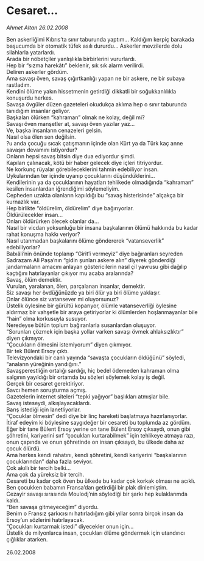 # Cesaret...

*Ahmet Altan 26.02.2008*

<div class="taraf_structure_2col_1zq">
<div class="margen_n">



 <p>Ben askerliğimi Kıbrıs’ta sınır taburunda yaptım... Kaldığım kerpiç barakada başucumda bir otomatik tüfek asılı dururdu... Askerler mevzilerde dolu silahlarla yatarlardı.<br/>
Arada bir nöbetçiler yanlışlıkla birbirlerini vururlardı.<br/>
Hep bir “sızma harekâtı” beklenir, sık sık alarm verilirdi.<br/>
Deliren askerler gördüm.<br/>
Ama savaşı öven, savaş çığırtkanlığı yapan ne bir askere, ne bir subaya rastladım.<br/>
Kendini ölüme yakın hissetmenin getirdiği dikkatli bir soğukkanlılıkla konuşurdu herkes.<br/>
Savaşa övgüler düzen gazeteleri okudukça aklıma hep o sınır taburunda tanıdığım insanlar geliyor.<br/>
Başkaları ölürken “kahraman” olmak ne kolay, değil mi?<br/>
Savaşı öven manşetler at, savaşı öven yazılar yaz...<br/>
Ve, başka insanların cenazeleri gelsin.<br/>
Nasıl olsa ölen sen değilsin.<br/>
?u anda çocuğu sıcak çatışmanın içinde olan Kürt ya da Türk kaç anne savaşın devamını istiyordur?<br/>
Onların hepsi savaş bitsin diye dua ediyordur şimdi.<br/>
Kapıları çalınacak, kötü bir haber gelecek diye içleri titriyordur.<br/>
Ne korkunç rüyalar görebileceklerini tahmin edebiliyor insan.<br/>
Uykularından ter içinde uyanıp çocuklarını düşündüklerini...<br/>
Kendilerinin ya da çocuklarının hayatları tehlikede olmadığında “kahraman” kesilen insanlardan iğrendiğimi söylemeliyim.<br/>
Cepheden uzakta olanların kapıldığı bu “savaş histerisinde” alçakça bir kurnazlık var.<br/>
Hep birlikte “öldürelim, öldürelim” diye bağırıyorlar.<br/>
Öldürülecekler insan...<br/>
Onları öldürürken ölecek olanlar da...<br/>
Nasıl bir vicdan yoksunluğu bir insana başkalarının ölümü hakkında bu kadar rahat konuşma hakkı veriyor?<br/>
Nasıl utanmadan başkalarını ölüme göndererek “vatanseverlik” edebiliyorlar?<br/>
Babıâli’nin önünde toplanıp “Girit’i vermeyiz” diye bağıranları seyreden Sadrazam Ali Paşa’nın “gidin şunları askere alın” diyerek gönderdiği jandarmaların amacını anlayan göstericilerin nasıl çil yavrusu gibi dağılıp kaçtığını hatırlayanlar çıkıyor mu acaba aralarında?<br/>
Savaş, ölüm demektir.<br/>
Vurulan, yaralanan, ölen, parçalanan insanlar, demektir.<br/>
Siz savaşı her övdüğünüzde ya biri ölür ya biri ölüme yaklaşır.<br/>
Onlar ölünce siz vatansever mi oluyorsunuz?<br/>
Üstelik öylesine bir gürültü koparıyor, ölümle vatanseverliği öylesine aldırmaz bir vahşetle bir araya getiriyorlar ki ölümlerden hoşlanmayanlar bile “hain” olma korkusuyla susuyor.<br/>
Neredeyse bütün toplum bağıranlarla susanlardan oluşuyor.<br/>
“Sorunları çözmek için başka yollar varken savaşı övmek ahlaksızlıktır” diyen çıkmıyor.<br/>
“Çocukların ölmesini istemiyorum” diyen çıkmıyor.<br/>
Bir tek Bülent Ersoy çıktı.<br/>
Televizyondaki bir canlı yayında “savaşta çocukların öldüğünü” söyledi, “anaların yüreğinin yandığını.”<br/>
Savaşperestliğin ortalığı sardığı, hiç bedel ödemeden kahraman olma salgının yayıldığı bir ortamda bu sözleri söylemek kolay iş değil.<br/>
Gerçek bir cesaret gerektiriyor.<br/>
Savcı hemen soruşturma açmış.<br/>
Gazetelerin internet siteleri “tepki yağıyor” başlıkları atmışlar bile.<br/>
Savaş isteseydi, alkışlayacaklardı.<br/>
Barış istediği için lanetliyorlar.<br/>
“Çocuklar ölmesin” dedi diye bir linç hareketi başlatmaya hazırlanıyorlar.<br/>
İtiraf edeyim ki böylesine saygıdeğer bir cesareti bu toplumda az gördüm.<br/>
Eğer bir tane Bülent Ersoy yerine on tane Bülent Ersoy çıksaydı, onun gibi şöhretini, kariyerini sırf “çocukları kurtarabilmek” için tehlikeye atmaya razı, onun çapında ve onun şöhretinde on insan çıksaydı, bu ülkede daha az çocuk ölürdü.<br/>
Ama herkes kendi rahatını, kendi şöhretini, kendi kariyerini “başkalarının çocuklarından” daha fazla seviyor.<br/>
Çok akıllı bir tercih belki...<br/>
Ama çok da yüreksiz bir tercih.<br/>
Cesareti bu kadar çok öven bu ülkede bu kadar çok korkak olması ne acıklı.<br/>
Ben çocukken babamın Fransa’dan getirdiği bir plak dinlemiştim.<br/>
Cezayir savaşı sırasında Moulodj’nin söylediği bir şarkı hep kulaklarımda kaldı.<br/>
“Ben savaşa gitmeyeceğim” diyordu.<br/>
Benim o Fransız şarkıcısını hatırladığım gibi yıllar sonra birçok insan da Ersoy’un sözlerini hatırlayacak.<br/>
“Çocukları kurtarmak istedi” diyecekler onun için...<br/>
Üstelik de milyonlarca insan, çocukları ölüme göndermek için utandırıcı çığlıklar atarken.<br/>
<br/>
26.02.2008</p>
<br/>
<br/>
<br/>



<br/>


<div id="taraf_not">
</div>

</div>


</div>
